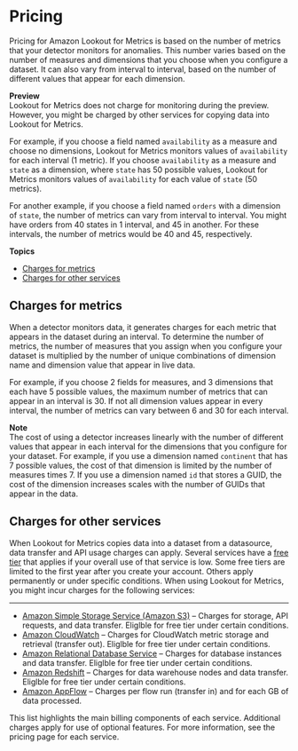 # Pricing<a name="gettingstarted-pricing"></a>

Pricing for Amazon Lookout for Metrics is based on the number of metrics that your detector monitors for anomalies\. This number varies based on the number of measures and dimensions that you choose when you configure a dataset\. It can also vary from interval to interval, based on the number of different values that appear for each dimension\.

**Preview**  
Lookout for Metrics does not charge for monitoring during the preview\. However, you might be charged by other services for copying data into Lookout for Metrics\.

For example, if you choose a field named `availability` as a measure and choose no dimensions, Lookout for Metrics monitors values of `availability` for each interval \(1 metric\)\. If you choose `availability` as a measure and `state` as a dimension, where `state` has 50 possible values, Lookout for Metrics monitors values of `availability` for each value of `state` \(50 metrics\)\.

For another example, if you choose a field named `orders` with a dimension of `state`, the number of metrics can vary from interval to interval\. You might have orders from 40 states in 1 interval, and 45 in another\. For these intervals, the number of metrics would be 40 and 45, respectively\.

**Topics**
+ [Charges for metrics](#gettingstarted-pricing-metrics)
+ [Charges for other services](#gettingstarted-pricing-otherservices)

## Charges for metrics<a name="gettingstarted-pricing-metrics"></a>

When a detector monitors data, it generates charges for each metric that appears in the dataset during an interval\. To determine the number of metrics, the number of measures that you assign when you configure your dataset is multiplied by the number of unique combinations of dimension name and dimension value that appear in live data\.

For example, if you choose 2 fields for measures, and 3 dimensions that each have 5 possible values, the maximum number of metrics that can appear in an interval is 30\. If not all dimension values appear in every interval, the number of metrics can vary between 6 and 30 for each interval\.

**Note**  
The cost of using a detector increases linearly with the number of different values that appear in each interval for the dimensions that you configure for your dataset\. For example, if you use a dimension named `continent` that has 7 possible values, the cost of that dimension is limited by the number of measures times 7\. If you use a dimension named `id` that stores a GUID, the cost of the dimension increases scales with the number of GUIDs that appear in the data\.

## Charges for other services<a name="gettingstarted-pricing-otherservices"></a>

When Lookout for Metrics copies data into a dataset from a datasource, data transfer and API usage charges can apply\. Several services have a [free tier](https://aws.amazon.com/free/) that applies if your overall use of that service is low\. Some free tiers are limited to the first year after you create your account\. Others apply permanently or under specific conditions\. When using Lookout for Metrics, you might incur charges for the following services: 

****
+ [Amazon Simple Storage Service \(Amazon S3\)](https://aws.amazon.com/s3/pricing/) – Charges for storage, API requests, and data transfer\. Eliglble for free tier under certain conditions\.
+ [Amazon CloudWatch](https://aws.amazon.com/cloudwatch/pricing/) – Charges for CloudWatch metric storage and retrieval \(transfer out\)\. Eliglble for free tier under certain conditions\.
+ [Amazon Relational Database Service](https://aws.amazon.com/rds/pricing/) – Charges for database instances and data transfer\. Eliglble for free tier under certain conditions\.
+ [Amazon Redshift](https://aws.amazon.com/redshift/pricing/) – Charges for data warehouse nodes and data transfer\. Eliglble for free tier under certain conditions\.
+ [Amazon AppFlow](https://aws.amazon.com/appflow/pricing/) – Charges per flow run \(transfer in\) and for each GB of data processed\.

This list highlights the main billing components of each service\. Additional charges apply for use of optional features\. For more information, see the pricing page for each service\.
